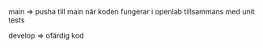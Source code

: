 main => pusha till main när koden fungerar i openlab tillsammans med unit tests

develop => ofärdig kod
